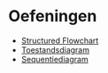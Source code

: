 # Oefeningen
- [Structured Flowchart](structuredflowchart.md)
- [Toestandsdiagram](toestandsdiagram.md)
- [Sequentiediagram](sequentiediagram.md)